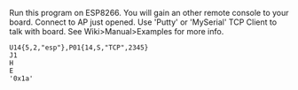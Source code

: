 Run this program on ESP8266. You will gain an other remote console to your board.
Connect to AP just opened. Use 'Putty' or 'MySerial' TCP Client to talk with board.
See Wiki>Manual>Examples for more info.

    U14{5,2,"esp"},P01{14,S,"TCP",2345}
    J1
    H
    E
    '0x1a'
